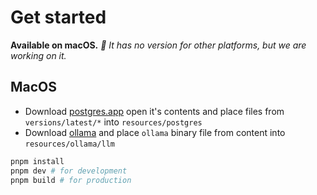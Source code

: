 # Get started
**Available on macOS.**
*🚧 It has no version for other platforms, but we are working on it.*

## MacOS

- Download [postgres.app](https://postgresapp.com/) open it's contents and place files from `versions/latest/*` into `resources/postgres`
- Download [ollama](https://ollama.com/) and place `ollama` binary file from content into `resources/ollama/llm`

```bash
pnpm install
pnpm dev # for development 
pnpm build # for production
```
